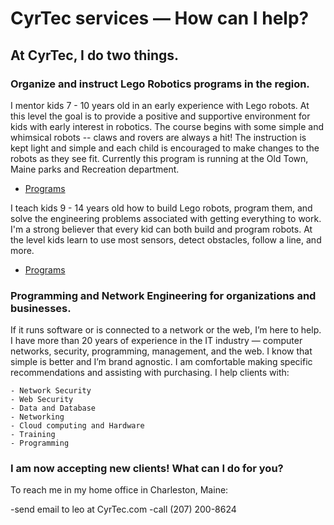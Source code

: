 # CyrTec services — How can I help?

## At CyrTec, I do two things.

### Organize and instruct Lego Robotics programs in the region.
I mentor kids 7 - 10 years old in an early experience with Lego robots.  At this level the goal is to provide a positive and supportive environment for kids with early interest in robotics.  The course begins with some simple and whimsical robots -- claws and rovers are always a hit!  The instruction is kept light and simple and each child is encouraged to make changes to the robots as they see fit.  Currently this program is running at the Old Town, Maine parks and Recreation department.
- [Programs](http://www.oldtownrec.com/info/activities/program_details.aspx?ProgramID=29740)

I teach kids 9 - 14 years old how to build Lego robots, program them, and solve the engineering problems associated with getting everything to work.  I'm a strong believer that every kid can both build and program robots.  At the level kids learn to use most sensors, detect obstacles, follow a line, and more.
- [Programs](http://www.oldtownrec.com/info/activities/program_details.aspx?ProgramID=29740)


### Programming and Network Engineering for organizations and businesses.
If it runs software or is connected to a network or the web, I’m here to help.  I have more than 20 years of experience in the IT industry — computer networks, security, programming, management, and the web.  I know that simple is better and I’m brand agnostic.  I am comfortable making specific recommendations and assisting with purchasing.
I help clients with:

    - Network Security
    - Web Security
    - Data and Database
    - Networking
    - Cloud computing and Hardware
    - Training
    - Programming

### I am now accepting new clients!  What can I do for you?

To reach me in my home office in Charleston, Maine:

-send email to leo at CyrTec.com
-call (207) 200-8624
